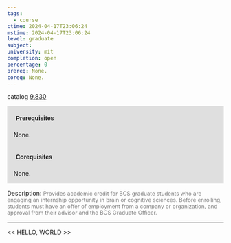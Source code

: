 ```yaml
---
tags:
  - course
ctime: 2024-04-17T23:06:24
mstime: 2024-04-17T23:06:24
level: graduate
subject: 
university: mit
completion: open
percentage: 0
prereq: None.
coreq: None.
---
```


catalog [9.830](http://student.mit.edu/catalog/m9b.html#9.830)

<span style="display: block; padding: 15px; background-color: rgb(100, 100, 100, 0.2);"><font id="m_prereq3824_0" style="display: block; font-family: Arial, sans-serif; font-weight: bold; padding: 5px">Prerequisites</font><br><span id="prereq3824_0">None.</span></span>
<span style="display: block; padding: 15px; background-color: rgb(100, 100, 100, 0.2);"><font id="m_coreq3824_0" style="display: block; font-family: Arial, sans-serif; font-weight: bold; padding: 5px">Corequisites</font><br><span id="coreq3824_0">None.</span></span>

<font style="">Description:</font>
<font style="color: grey; font-size: 0.8rem;">Provides academic credit for BCS graduate students who are engaging an internship opportunity in brain or cognitive sciences. Before enrolling, students must have an offer of employment from a company or organization, and approval from their advisor and the BCS Graduate Officer.</font>



---

<< HELLO, WORLD >>
